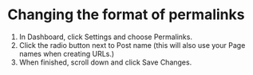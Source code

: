 # Changing the format of permalinks

1. In Dashboard, click Settings and choose Permalinks.
2. Click the radio button next to Post name (this will also use your Page names when creating URLs.)
3. When finished, scroll down and click Save Changes.
